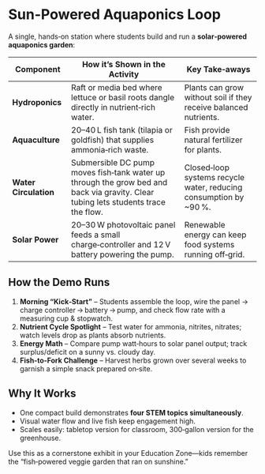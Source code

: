 # Sun-Powered Aquaponics Loop

A single, hands‑on station where students build and run a **solar‑powered aquaponics garden**:

| Component             | How it’s Shown in the Activity                                                                                                     | Key Take‑aways                                                     |
| --------------------- | ---------------------------------------------------------------------------------------------------------------------------------- | ------------------------------------------------------------------ |
| **Hydroponics**       | Raft or media bed where lettuce or basil roots dangle directly in nutrient‑rich water.                                             | Plants can grow without soil if they receive balanced nutrients.   |
| **Aquaculture**       | 20–40 L fish tank (tilapia or goldfish) that supplies ammonia‑rich waste.                                                          | Fish provide natural fertilizer for plants.                        |
| **Water Circulation** | Submersible DC pump moves fish‑tank water up through the grow bed and back via gravity. Clear tubing lets students trace the flow. | Closed‑loop systems recycle water, reducing consumption by \~90 %. |
| **Solar Power**       | 20–30 W photovoltaic panel feeds a small charge‑controller and 12 V battery powering the pump.                                     | Renewable energy can keep food systems running off‑grid.           |

## How the Demo Runs

1. **Morning “Kick‑Start”** – Students assemble the loop, wire the panel → charge controller → battery → pump, and check flow rate with a measuring cup & stopwatch.
2. **Nutrient Cycle Spotlight** – Test water for ammonia, nitrites, nitrates; watch levels drop as plants absorb nutrients.
3. **Energy Math** – Compare pump watt‑hours to solar panel output; track surplus/deficit on a sunny vs. cloudy day.
4. **Fish‑to‑Fork Challenge** – Harvest herbs grown over several weeks to garnish a simple snack prepared on‑site.

## Why It Works

* One compact build demonstrates **four STEM topics simultaneously**.
* Visual water flow and live fish keep engagement high.
* Scales easily: tabletop version for classroom, 300‑gallon version for the greenhouse.

Use this as a cornerstone exhibit in your Education Zone—kids remember the “fish‑powered veggie garden that ran on sunshine.”
